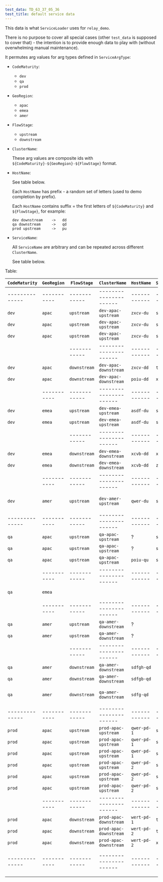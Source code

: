 ```yaml
---
test_data: TD_63_37_05_36
test_title: default service data
---
```


This data is what `ServiceLoader` uses for `relay_demo`.

There is no purpose to cover all special cases (other `test_data` is supposed to cover that) -
the intention is to provide enough data to play with (without overwhelming manual maintenance).

It permutes arg values for arg types defined in `ServiceArgType`:

*   `CodeMaturity`:

    *   `dev`
    *   `qa`
    *   `prod`
  
*   `GeoRegion`:

    *   `apac`
    *   `emea`
    *   `amer`

*   `FlowStage`:

    *   `upstream`
    *   `downstream`

*   `ClusterName`:

    These arg values are composite ids with `${CodeMaturity}-${GeoRegion}-${FlowStage}` format. 

*   `HostName`:

    See table below.

    Each `HostName` has prefix - a random set of letters (used to demo completion by prefix).

    Each `HostName` contains suffix = the first letters of `${CodeMaturity}` and `${FlowStage}`, for example:

    ```
    dev downstream    ->   dd
    qa downstream     ->   qd
    prod upstream     ->   pu
    ```

*   `ServiceName`:

    All `ServiceName` are arbitrary and can be repeated across different `ClusterName`.

    See table below.

Table:

| `CodeMaturity` | `GeoRegion` | `FlowStage`  | `ClusterName`          | `HostName`   | `ServiceName` | is_populated     | comment                          |
|----------------|-------------|--------------|------------------------|--------------|---------------|------------------|----------------------------------|
| -------------- | ----------- | ------------ | ---------------------- | ------------ | ------------- | ---------------- | `dev` is everywhere but limited  |
| `dev`          | `apac`      | `upstream`   | `dev-apac-upstream`    | `zxcv-du`    | `s_a`         | N                |                                  |
| `dev`          | `apac`      | `upstream`   | `dev-apac-upstream`    | `zxcv-du`    | `s_b`         | N                |                                  |
| `dev`          | `apac`      | `upstream`   | `dev-apac-upstream`    | `zxcv-du`    | `s_c`         | Y                |                                  |
|                |             | ------------ | ---------------------- | ------------ | ------------- | ---------------- |                                  |
| `dev`          | `apac`      | `downstream` | `dev-apac-downstream`  | `zxcv-dd`    | `tt`          | N                |                                  |
| `dev`          | `apac`      | `downstream` | `dev-apac-downstream`  | `poiu-dd`    | `xx`          | N                |                                  |
|                | ----------- | ------------ | ---------------------- | ------------ | ------------- | ---------------- | `emea` has no `s_c`              |
| `dev`          | `emea`      | `upstream`   | `dev-emea-upstream`    | `asdf-du`    | `s_a`         | N                |                                  |
| `dev`          | `emea`      | `upstream`   | `dev-emea-upstream`    | `asdf-du`    | `s_b`         | Y                |                                  |
|                |             | ------------ | ---------------------- | ------------ | ------------- | ---------------- |                                  |
| `dev`          | `emea`      | `downstream` | `dev-emea-downstream`  | `xcvb-dd`    | `xx`          | Y                |                                  |
| `dev`          | `emea`      | `downstream` | `dev-emea-downstream`  | `xcvb-dd`    | `zz`          | N                |                                  |
|                | ----------- | ------------ | ---------------------- | ------------ | ------------- |                  | `amer` has only `dev` `upstream` |
| `dev`          | `amer`      | `upstream`   | `dev-amer-upstream`    | `qwer-du`    | `s_a`         | Y                | `amer` has only `s_a` service    |
| -------------- | ----------- | ------------ | ---------------------- | ------------ | ------------- | ---------------- |                                  |
| `qa`           | `apac`      | `upstream`   | `qa-apac-upstream`     | ?            | `s_a`         | N                |                                  |
| `qa`           | `apac`      | `upstream`   | `qa-apac-upstream`     | ?            | `s_b`         | N                |                                  |
| `qa`           | `apac`      | `upstream`   | `qa-apac-upstream`     | `poiu-qu`    | `s_c`         | Y                |                                  |
|                | ----------- | ------------ | ---------------------- | ------------ | ------------- | ---------------- |                                  |
| `qa`           | `emea`      |              |                        |              |               |                  | no `qa` in `emea`                |
|                | ----------- | ------------ | ---------------------- | ------------ | ------------- | ---------------- |                                  |
| `qa`           | `amer`      | `upstream`   | `qa-amer-downstream`   | ?            |               | N                |                                  |
| `qa`           | `amer`      | `upstream`   | `qa-amer-downstream`   | ?            |               | N                |                                  |
|                |             | ------------ | ---------------------- | ------------ | ------------- | ---------------- |                                  |
| `qa`           | `amer`      | `downstream` | `qa-amer-downstream`   | `sdfgh-qd`   |               | N                |                                  |
| `qa`           | `amer`      | `downstream` | `qa-amer-downstream`   | `sdfgb-qd`   |               | N                |                                  |
| `qa`           | `amer`      | `downstream` | `qa-amer-downstream`   | `sdfg-qd`    |               | Y                | host `sdfg-qd` has no services   |
| -------------- | ----------- | ------------ | ---------------------- | ------------ | ------------- | ---------------- | `prod` is only in `apac`         |
| `prod`         | `apac`      | `upstream`   | `prod-apac-upstream`   | `qwer-pd-1`  | `s_a`         | N                |                                  |
| `prod`         | `apac`      | `upstream`   | `prod-apac-upstream`   | `qwer-pd-1`  | `s_b`         | N                |                                  |
| `prod`         | `apac`      | `upstream`   | `prod-apac-upstream`   | `qwer-pd-1`  | `s_c`         | N                |                                  |
| `prod`         | `apac`      | `upstream`   | `prod-apac-upstream`   | `qwer-pd-2`  | `s_a`         | N                |                                  |
| `prod`         | `apac`      | `upstream`   | `prod-apac-upstream`   | `qwer-pd-2`  | `s_b`         | N                |                                  |
| `prod`         | `apac`      | `upstream`   | `prod-apac-upstream`   | `qwer-pd-2`  | `s_c`         | N                |                                  |
|                | ----------- | ------------ | ---------------------- | ------------ | ------------- | ---------------- |                                  |
| `prod`         | `apac`      | `downstream` | `prod-apac-downstream` | `wert-pd-1`  | `tt1`         | Y                |                                  |
| `prod`         | `apac`      | `downstream` | `prod-apac-downstream` | `wert-pd-2`  | `tt2`         | Y                |                                  |
| `prod`         | `apac`      | `downstream` | `prod-apac-downstream` | `wert-pd-2`  | `xx`          | N                |                                  |
| -------------- | ----------- | ------------ | ---------------------- | ------------ | ------------- | ---------------- | ------------------------------   |
|                |             |              |                        |              |               |                  |                                  |
